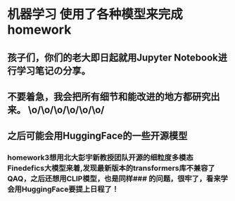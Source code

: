 # 机器学习 使用了各种模型来完成homework
## 孩子们，你们的老大即日起就用Jupyter Notebook进行学习笔记の分享。
## 不要着急，我会把所有细节和能改进的地方都研究出来。 \o/\o/\o/\o/\o/\o/
## 之后可能会用HuggingFace的一些开源模型
### homework3想用北大彭宇新教授团队开源的细粒度多模态Finedefics大模型来着,发现最新版本的transformers库不兼容了QAQ，之后还想用CLIP模型，也是同样### 的问题，很牢了，看来学会用HuggingFace要提上日程了！
